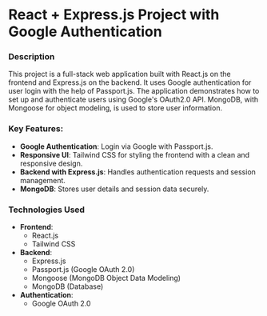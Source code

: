 # React + Express.js Project with Google Authentication

### Description

This project is a full-stack web application built with React.js on the frontend and Express.js on the backend. It uses Google authentication for user login with the help of Passport.js. The application demonstrates how to set up and authenticate users using Google's OAuth2.0 API. MongoDB, with Mongoose for object modeling, is used to store user information.

### Key Features:
- **Google Authentication**: Login via Google with Passport.js.
- **Responsive UI**: Tailwind CSS for styling the frontend with a clean and responsive design.
- **Backend with Express.js**: Handles authentication requests and session management.
- **MongoDB**: Stores user details and session data securely.
  
### Technologies Used

- **Frontend**:
  - React.js
  - Tailwind CSS
- **Backend**:
  - Express.js
  - Passport.js (Google OAuth 2.0)
  - Mongoose (MongoDB Object Data Modeling)
  - MongoDB (Database)
- **Authentication**:
  - Google OAuth 2.0




